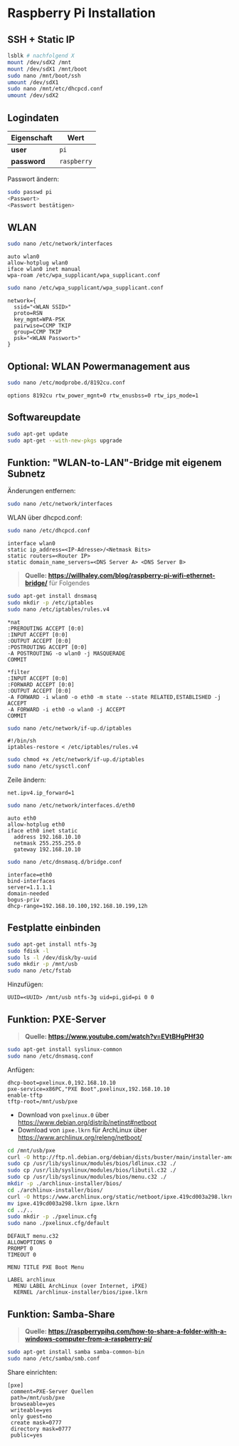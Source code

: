 # Raspberry Pi Installation
## SSH + Static IP
```bash
lsblk # nachfolgend X
mount /dev/sdX2 /mnt
mount /dev/sdX1 /mnt/boot
sudo nano /mnt/boot/ssh
umount /dev/sdX1
sudo nano /mnt/etc/dhcpcd.conf
umount /dev/sdX2
```

## Logindaten
| Eigenschaft     | Wert        |
| --------------- | ----------- |
| **user**        | `pi`        |
| **password**    | `raspberry` |

Passwort ändern:
```bash
sudo passwd pi
<Passwort>
<Passwort bestätigen>
```

## WLAN
```bash
sudo nano /etc/network/interfaces
```
```text
auto wlan0
allow-hotplug wlan0
iface wlan0 inet manual
wpa-roam /etc/wpa_supplicant/wpa_supplicant.conf
```
```bash
sudo nano /etc/wpa_supplicant/wpa_supplicant.conf
```
```text
network={
  ssid="<WLAN SSID>"
  proto=RSN
  key_mgmt=WPA-PSK
  pairwise=CCMP TKIP
  group=CCMP TKIP
  psk="<WLAN Passwort>"
}
```

## Optional: WLAN Powermanagement aus
```bash
sudo nano /etc/modprobe.d/8192cu.conf
```
```text
options 8192cu rtw_power_mgnt=0 rtw_enusbss=0 rtw_ips_mode=1
```

## Softwareupdate
```bash
sudo apt-get update
sudo apt-get --with-new-pkgs upgrade
```

## Funktion: "WLAN-to-LAN"-Bridge mit eigenem Subnetz
Änderungen entfernen:
```bash
sudo nano /etc/network/interfaces
```
WLAN über dhcpcd.conf:
```bash
sudo nano /etc/dhcpcd.conf
```
```text
interface wlan0
static ip_address=<IP-Adresse>/<Netmask Bits>
static routers=<Router IP>
static domain_name_servers=<DNS Server A> <DNS Server B>
```

> **Quelle: https://willhaley.com/blog/raspberry-pi-wifi-ethernet-bridge/** für Folgendes

```bash
sudo apt-get install dnsmasq
sudo mkdir -p /etc/iptables
sudo nano /etc/iptables/rules.v4
```
```text
*nat
:PREROUTING ACCEPT [0:0]
:INPUT ACCEPT [0:0]
:OUTPUT ACCEPT [0:0]
:POSTROUTING ACCEPT [0:0]
-A POSTROUTING -o wlan0 -j MASQUERADE
COMMIT

*filter
:INPUT ACCEPT [0:0]
:FORWARD ACCEPT [0:0]
:OUTPUT ACCEPT [0:0]
-A FORWARD -i wlan0 -o eth0 -m state --state RELATED,ESTABLISHED -j ACCEPT
-A FORWARD -i eth0 -o wlan0 -j ACCEPT
COMMIT
```
```bash
sudo nano /etc/network/if-up.d/iptables
```
```text
#!/bin/sh
iptables-restore < /etc/iptables/rules.v4
```
```bash
sudo chmod +x /etc/network/if-up.d/iptables
sudo nano /etc/sysctl.conf
```
Zeile ändern:
```text
net.ipv4.ip_forward=1
```
```bash
sudo nano /etc/network/interfaces.d/eth0
```
```text
auto eth0
allow-hotplug eth0
iface eth0 inet static
  address 192.168.10.10
  netmask 255.255.255.0
  gateway 192.168.10.10
```
```bash
sudo nano /etc/dnsmasq.d/bridge.conf
```
```text
interface=eth0
bind-interfaces
server=1.1.1.1
domain-needed
bogus-priv
dhcp-range=192.168.10.100,192.168.10.199,12h
```

## Festplatte einbinden
```bash
sudo apt-get install ntfs-3g
sudo fdisk -l
sudo ls -l /dev/disk/by-uuid
sudo mkdir -p /mnt/usb
sudo nano /etc/fstab
```
Hinzufügen:
```text
UUID=<UUID> /mnt/usb ntfs-3g uid=pi,gid=pi 0 0
```

## Funktion: PXE-Server
> **Quelle: https://www.youtube.com/watch?v=EVtBHgPHf30**

```bash
sudo apt-get install syslinux-common
sudo nano /etc/dnsmasq.conf
```
Anfügen:
```text
dhcp-boot=pxelinux.0,192.168.10.10
pxe-service=x86PC,"PXE Boot",pxelinux,192.168.10.10
enable-tftp
tftp-root=/mnt/usb/pxe
```
- Download von `pxelinux.0` über https://www.debian.org/distrib/netinst#netboot
- Download von `ipxe.lkrn` für ArchLinux über https://www.archlinux.org/releng/netboot/
```bash
cd /mnt/usb/pxe
curl -O http://ftp.nl.debian.org/debian/dists/buster/main/installer-amd64/current/images/netboot/pxelinux.0
sudo cp /usr/lib/syslinux/modules/bios/ldlinux.c32 ./
sudo cp /usr/lib/syslinux/modules/bios/libutil.c32 ./
sudo cp /usr/lib/syslinux/modules/bios/menu.c32 ./
mkdir -p ./archlinux-installer/bios/
cd ./archlinux-installer/bios/
curl -O https://www.archlinux.org/static/netboot/ipxe.419cd003a298.lkrn
mv ipxe.419cd003a298.lkrn ipxe.lkrn
cd ../..
sudo mkdir -p ./pxelinux.cfg
sudo nano ./pxelinux.cfg/default
```
```text
DEFAULT menu.c32
ALLOWOPTIONS 0
PROMPT 0
TIMEOUT 0

MENU TITLE PXE Boot Menu

LABEL archlinux
  MENU LABEL ArchLinux (over Internet, iPXE)
  KERNEL /archlinux-installer/bios/ipxe.lkrn
```

## Funktion: Samba-Share
> **Quelle: https://raspberrypihq.com/how-to-share-a-folder-with-a-windows-computer-from-a-raspberry-pi/**

```bash
sudo apt-get install samba samba-common-bin
sudo nano /etc/samba/smb.conf
```
Share einrichten:
```text
[pxe]
 comment=PXE-Server Quellen
 path=/mnt/usb/pxe
 browseable=yes
 writeable=yes
 only guest=no
 create mask=0777
 directory mask=0777
 public=yes
```
